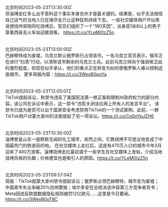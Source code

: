 北京时间2023-05-23T13:30:00Z<br>但淄博走红多么出乎意料这个事实本身也许才是最关键的。结果是，似乎无法相信自己运气的当地人已在竭尽全力让这种狂热持续下去。
一些社交媒体用户开玩笑说想找帅哥陪同吃烧烤后，官员们组织了一个“180天团”，派身高1米8以上的男子穿着西装去火车站迎接游客。
https://t.co/YLeM0tzZ5n<br><br><br>北京时间2023-05-23T13:00:00Z<br>巴赫穆特成为废墟，乌克兰默认俄罗斯已占领该市。一名乌克兰官员表示，俄军正在进行“扫荡”行动，以清除该市剩余的乌克兰士兵。此前乌克兰倾向于强调保卫战的激烈程度，但现在似乎承认，他们的重点正在转变为如何使俄罗斯人难以控制这座城市。
更多简报内容：https://t.co/3WexB0pqYa<br><br><br>北京时间2023-05-23T12:05:07Z<br>TikTok提起诉讼，称禁令违反了美国宪法第一修正案和限制州政府权力的部分内容。该公司在诉讼中表示，这一禁令“违宪关闭该应用上所有人的发言平台”。
该禁令已成为是否可以出于国家安全考虑禁用TikTok的一个测试案例。此前，一群TikTok用户对蒙大拿州的法案提起了另一项诉讼。https://t.co/CqSnYpJZH6<br><br><br>北京时间2023-05-23T10:30:00Z<br>淄博曾是山东一座默默无闻的化工城市，突然之间，它靠烧烤不可思议地变成了中国最热门的旅游目的地。
在社交媒体上走红后，这座有470万人口的城市今年3月迎来了480万游客。淄博烧烤走红最初源于一些学生在社交媒体上发帖，介绍当地烧烤风格的乐趣；价格便宜也是吸引人的原因。https://t.co/YLeM0tzZ5n<br><br><br>北京时间2023-05-23T09:57:04Z<br>简报：TikTok就蒙大拿州禁令提起诉讼；俄罗斯占领巴赫穆特，城市变为废墟；中国青年失业率破20%拉响警报；埃尔多安在总统决选中获第三方竞争者背书；Meta因违反欧盟数据隐私规则被罚12亿欧元……这里是今日要闻。https://t.co/3WexB0oT8C<br><br><br>